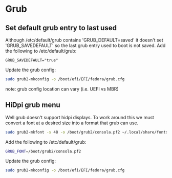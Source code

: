 # Grub

## Set default grub entry to last used

Although /etc/default/grub contains 'GRUB_DEFAULT=saved' it doesn't
set 'GRUB_SAVEDEFAULT' so the last grub entry used to boot is not saved.  Add
the following to /etc/default/grub:

```
GRUB_SAVEDEFAULT="true"
```

Update the grub config:

```bash
sudo grub2-mkconfig -o /boot/efi/EFI/fedora/grub.cfg
```

note: grub config location can vary (i.e. UEFI vs MBR)

## HiDpi grub menu

Well grub doesn't support hidpi displays.  To work around this we must
convert a font at a desired size into a format that grub can use.

```bash
sudo grub2-mkfont -s 48 -o /boot/grub2/consola.pf2 ~/.local/share/fonts/consola.ttf
```

Add the following to /etc/default/grub:

```bash
GRUB_FONT=/boot/grub2/consola.pf2
```

Update the grub config:

```bash
sudo grub2-mkconfig -o /boot/efi/EFI/fedora/grub.cfg
```

